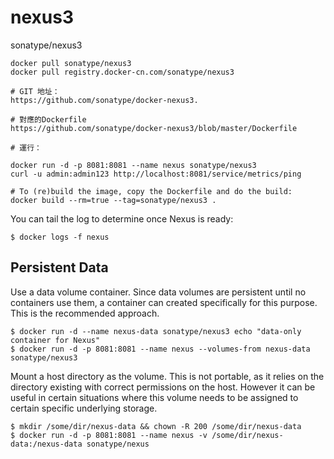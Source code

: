 # nexus3

sonatype/nexus3

```text
docker pull sonatype/nexus3
docker pull registry.docker-cn.com/sonatype/nexus3
```

```text
# GIT 地址：
https://github.com/sonatype/docker-nexus3.

# 對應的Dockerfile
https://github.com/sonatype/docker-nexus3/blob/master/Dockerfile

# 運行：

docker run -d -p 8081:8081 --name nexus sonatype/nexus3
curl -u admin:admin123 http://localhost:8081/service/metrics/ping

# To (re)build the image, copy the Dockerfile and do the build:
docker build --rm=true --tag=sonatype/nexus3 .
```

You can tail the log to determine once Nexus is ready:

```text
$ docker logs -f nexus
```

## Persistent Data

Use a data volume container. Since data volumes are persistent until no containers use them, a container can created specifically for this purpose. This is the recommended approach.

```text
$ docker run -d --name nexus-data sonatype/nexus3 echo "data-only container for Nexus"
$ docker run -d -p 8081:8081 --name nexus --volumes-from nexus-data sonatype/nexus3
```

Mount a host directory as the volume. This is not portable, as it relies on the directory existing with correct permissions on the host. However it can be useful in certain situations where this volume needs to be assigned to certain specific underlying storage.

```text
$ mkdir /some/dir/nexus-data && chown -R 200 /some/dir/nexus-data
$ docker run -d -p 8081:8081 --name nexus -v /some/dir/nexus-data:/nexus-data sonatype/nexus
```

